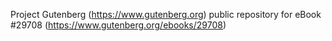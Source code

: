Project Gutenberg (https://www.gutenberg.org) public repository for eBook #29708 (https://www.gutenberg.org/ebooks/29708)
